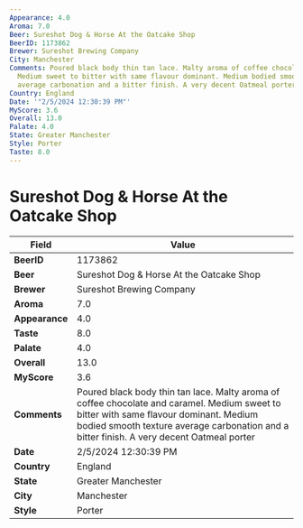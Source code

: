 ```yaml
---
Appearance: 4.0
Aroma: 7.0
Beer: Sureshot Dog & Horse At the Oatcake Shop
BeerID: 1173862
Brewer: Sureshot Brewing Company
City: Manchester
Comments: Poured black body thin tan lace. Malty aroma of coffee chocolate and caramel.
  Medium sweet to bitter with same flavour dominant. Medium bodied smooth texture
  average carbonation and a bitter finish. A very decent Oatmeal porter
Country: England
Date: '"2/5/2024 12:30:39 PM"'
MyScore: 3.6
Overall: 13.0
Palate: 4.0
State: Greater Manchester
Style: Porter
Taste: 8.0
---
```


# Sureshot Dog & Horse At the Oatcake Shop

| Field         | Value |
|---------------|-------|
| **BeerID** | 1173862 |
| **Beer** | Sureshot Dog & Horse At the Oatcake Shop |
| **Brewer** | Sureshot Brewing Company |
| **Aroma** | 7.0 |
| **Appearance** | 4.0 |
| **Taste** | 8.0 |
| **Palate** | 4.0 |
| **Overall** | 13.0 |
| **MyScore** | 3.6 |
| **Comments** | Poured black body thin tan lace. Malty aroma of coffee chocolate and caramel. Medium sweet to bitter with same flavour dominant. Medium bodied smooth texture average carbonation and a bitter finish. A very decent Oatmeal porter |
| **Date** | 2/5/2024 12:30:39 PM |
| **Country** | England |
| **State** | Greater Manchester |
| **City** | Manchester |
| **Style** | Porter |
